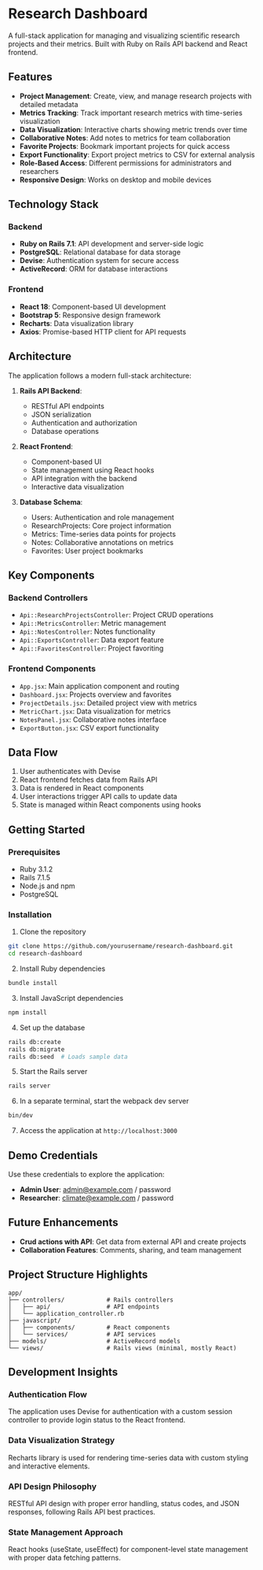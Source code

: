 # Research Dashboard

A full-stack application for managing and visualizing scientific research projects and their metrics. Built with Ruby on Rails API backend and React frontend.

## Features

- **Project Management**: Create, view, and manage research projects with detailed metadata
- **Metrics Tracking**: Track important research metrics with time-series visualization
- **Data Visualization**: Interactive charts showing metric trends over time
- **Collaborative Notes**: Add notes to metrics for team collaboration
- **Favorite Projects**: Bookmark important projects for quick access
- **Export Functionality**: Export project metrics to CSV for external analysis
- **Role-Based Access**: Different permissions for administrators and researchers
- **Responsive Design**: Works on desktop and mobile devices

## Technology Stack

### Backend
- **Ruby on Rails 7.1**: API development and server-side logic
- **PostgreSQL**: Relational database for data storage
- **Devise**: Authentication system for secure access
- **ActiveRecord**: ORM for database interactions

### Frontend
- **React 18**: Component-based UI development
- **Bootstrap 5**: Responsive design framework
- **Recharts**: Data visualization library
- **Axios**: Promise-based HTTP client for API requests

## Architecture

The application follows a modern full-stack architecture:

1. **Rails API Backend**: 
   - RESTful API endpoints
   - JSON serialization
   - Authentication and authorization
   - Database operations

2. **React Frontend**:
   - Component-based UI
   - State management using React hooks
   - API integration with the backend
   - Interactive data visualization

3. **Database Schema**:
   - Users: Authentication and role management
   - ResearchProjects: Core project information
   - Metrics: Time-series data points for projects
   - Notes: Collaborative annotations on metrics
   - Favorites: User project bookmarks

## Key Components

### Backend Controllers
- `Api::ResearchProjectsController`: Project CRUD operations
- `Api::MetricsController`: Metric management
- `Api::NotesController`: Notes functionality
- `Api::ExportsController`: Data export feature
- `Api::FavoritesController`: Project favoriting

### Frontend Components
- `App.jsx`: Main application component and routing
- `Dashboard.jsx`: Projects overview and favorites
- `ProjectDetails.jsx`: Detailed project view with metrics
- `MetricChart.jsx`: Data visualization for metrics
- `NotesPanel.jsx`: Collaborative notes interface
- `ExportButton.jsx`: CSV export functionality

## Data Flow

1. User authenticates with Devise
2. React frontend fetches data from Rails API
3. Data is rendered in React components
4. User interactions trigger API calls to update data
5. State is managed within React components using hooks

## Getting Started

### Prerequisites
- Ruby 3.1.2
- Rails 7.1.5
- Node.js and npm
- PostgreSQL

### Installation

1. Clone the repository
```bash
git clone https://github.com/yourusername/research-dashboard.git
cd research-dashboard
```

2. Install Ruby dependencies
```bash
bundle install
```

3. Install JavaScript dependencies
```bash
npm install
```

4. Set up the database
```bash
rails db:create
rails db:migrate
rails db:seed  # Loads sample data
```

5. Start the Rails server
```bash
rails server
```

6. In a separate terminal, start the webpack dev server
```bash
bin/dev
```

7. Access the application at `http://localhost:3000`

## Demo Credentials

Use these credentials to explore the application:

- **Admin User**: admin@example.com / password
- **Researcher**: climate@example.com / password

## Future Enhancements

- **Crud actions with API**: Get data from external API and create projects
- **Collaboration Features**: Comments, sharing, and team management

## Project Structure Highlights

```
app/
├── controllers/            # Rails controllers
│   ├── api/                # API endpoints
│   └── application_controller.rb
├── javascript/            
│   ├── components/         # React components
│   └── services/           # API services
├── models/                 # ActiveRecord models
└── views/                  # Rails views (minimal, mostly React)
```

## Development Insights

### Authentication Flow
The application uses Devise for authentication with a custom session controller to provide login status to the React frontend.

### Data Visualization Strategy
Recharts library is used for rendering time-series data with custom styling and interactive elements.

### API Design Philosophy
RESTful API design with proper error handling, status codes, and JSON responses, following Rails API best practices.

### State Management Approach
React hooks (useState, useEffect) for component-level state management with proper data fetching patterns.

